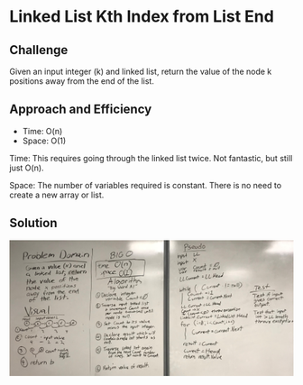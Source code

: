 # Linked List Kth Index from List End

## Challenge

Given an input integer (k) and linked list, return the value of the node k positions away from the end of the list.

## Approach and Efficiency

* Time: O(n)
* Space: O(1)

Time: This requires going through the linked list twice. Not fantastic, but still just O(n). 

Space: The number of variables required is constant. There is no need to create a new array or list.

## Solution

![alt text](../../assets/ll_kth_from_end.jpg "Kth From End Whiteboard")